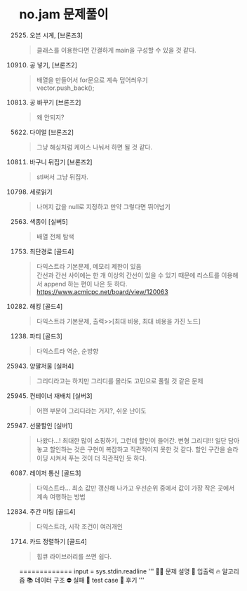 no.jam 문제풀이
===========
2525. 오븐 시계, [브론즈3]  
>클래스를 이용한다면 간결하게 main을 구성할 수 있을 것 같다.  
10910. 공 넣기, [브론즈2]
>배열을 만들어서 for문으로 계속 덮어씌우기   
vector.push_back();
10813. 공 바꾸기 [브론즈2]   
>왜 안되지?
5622. 다이얼 [브론즈2]   
>그냥 해싱처럼 케이스 나눠서 하면 될 것 같다.
10811. 바구니 뒤집기 [브론즈2]
>stl써서 그냥 뒤집자.
10798. 세로읽기
>나머지 값을 null로 지정하고 만약 그렇다면 뛰어넘기
2563. 색종이 [실버5]
>배열 전체 탐색
1753. 최단경로 [골드4]
>다익스트라 기본문제, 메모리 제한이 있음   
간선과 간선 사이에는 한 개 이상의 간선이 있을 수 있기 때문에 리스트를 이용해서 append 하는 편이 나은 듯 하다.
https://www.acmicpc.net/board/view/120063
10282. 해킹 [골드4]
>다익스트라 기본문제, 출력>>[최대 비용, 최대 비용을 가진 노드]
1238. 파티 [골드3]
>다익스트라 역순, 순방향
25943. 양팔저울 [실퍼4]
>그리디라고는 하지만 그리디를 몰라도 고민으로 풀릴 것 같은 문제
25945. 컨테이너 재배치 [실버3]
>어떤 부분이 그리디라는 거지?, 쉬운 난이도
25947. 선물할인 [실버1]
>나왔다...! 최대한 많이 쇼핑하기, 그런데 할인이 들어간. 변형 그리디!!!
일단 담아놓고 할인하는 것은 구현이 복잡하고 직관적이지 못한 것 같다. 할인 구간을 슬라이딩 시켜서 푸는 것이 더 직관적인 듯 하다.
6087. 레이저 통신 [골드3]
>다익스트라... 최소 값만 갱신해 나가고 우선순위 중에서 값이 가장 작은 곳에서 계속 여행하는 방법
12834. 주간 미팅 [골드4]
>다익스트라, 시작 조건이 여러개인
1714. 카드 정렬하기 [골드4]
>힙큐 라이브러리를 쓰면 쉽다.

=============
input = sys.stdin.readline
'''
💁‍♂️ 문제 설명
🎯 입출력
🔥 알고리즘
📚 데이터 구조
⛔️ 실패
🎲 test case
📝 후기
'''